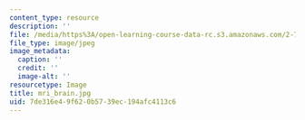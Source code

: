 ```yaml
---
content_type: resource
description: ''
file: /media/https%3A/open-learning-course-data-rc.s3.amazonaws.com/2-717j-optical-engineering-spring-2002/7de316e49f620b5739ec194afc4113c6_mri_brain.jpg
file_type: image/jpeg
image_metadata:
  caption: ''
  credit: ''
  image-alt: ''
resourcetype: Image
title: mri_brain.jpg
uid: 7de316e4-9f62-0b57-39ec-194afc4113c6
---
```

